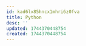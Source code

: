 ```yaml
---
id: kad6lx85hncx1mhri6z0fva
title: Python
desc: ''
updated: 1744370448754
created: 1744370448754
---
```

